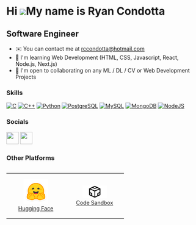 Hi ![](https://user-images.githubusercontent.com/18350557/176309783-0785949b-9127-417c-8b55-ab5a4333674e.gif)My name is Ryan Condotta
=====================================================================================================================================

Software Engineer
-----------------

* ✉️  You can contact me at [rccondotta@hotmail.com](mailto:rccondotta@hotmail.com)
* 🧠  I'm learning Web Development (HTML, CSS, Javascript, React, Node.js, Next.js)
* 🤝  I'm open to collaborating on any ML / DL / CV or Web Development Projects

### Skills

<p align="left">
<a href="https://docs.microsoft.com/en-us/cpp/?view=msvc-170" target="_blank" rel="noreferrer"><img src="https://raw.githubusercontent.com/danielcranney/readme-generator/main/public/icons/skills/c-colored.svg" width="36" height="36" alt="C" /></a>
<a href="https://docs.microsoft.com/en-us/cpp/?view=msvc-170" target="_blank" rel="noreferrer"><img src="https://raw.githubusercontent.com/danielcranney/readme-generator/main/public/icons/skills/cplusplus-colored.svg" width="36" height="36" alt="C++" /></a>
<a href="https://www.python.org/" target="_blank" rel="noreferrer"><img src="https://raw.githubusercontent.com/danielcranney/readme-generator/main/public/icons/skills/python-colored.svg" width="36" height="36" alt="Python" /></a>
<a href="https://www.postgresql.org/" target="_blank" rel="noreferrer"><img src="https://raw.githubusercontent.com/danielcranney/readme-generator/main/public/icons/skills/postgresql-colored.svg" width="36" height="36" alt="PostgreSQL" /></a>
<a href="https://www.mysql.com/" target="_blank" rel="noreferrer"><img src="https://raw.githubusercontent.com/danielcranney/readme-generator/main/public/icons/skills/mysql-colored.svg" width="36" height="36" alt="MySQL" /></a>
<a href="https://www.mongodb.com/" target="_blank" rel="noreferrer"><img src="https://raw.githubusercontent.com/danielcranney/readme-generator/main/public/icons/skills/mongodb-colored.svg" width="36" height="36" alt="MongoDB" /></a>
<a href="https://nodejs.org/en" target="_blank" rel="noreferrer"><img src="https://raw.githubusercontent.com/danielcranney/profileme-dev/main/public/icons/skills/nodejs-colored.svg" width="36" height="36" alt="NodeJS" /></a>
 
</p>

### Socials

<p align="left"> <a href="https://www.github.com/rccondotta" target="_blank" rel="noreferrer"><img src="https://raw.githubusercontent.com/danielcranney/readme-generator/main/public/icons/socials/github.svg" width="32" height="32" /></a> <a href="https://www.linkedin.com/in/ryan-condotta" target="_blank" rel="noreferrer"><img src="https://raw.githubusercontent.com/danielcranney/readme-generator/main/public/icons/socials/linkedin.svg" width="32" height="32" /></a></p>

</p>

### Other Platforms
<div align="center">
    <table align="left">
        <tr>
            <td align="center" width="140" height="112.43">
                <!-- Replace '#' with the link to your Hugging Face profile -->
                <a href="#">
                    <img src="./assets/icons/huggingface.png" width="65px"/>
                    <br /> Hugging Face
                </a>
            </td>
            <td align="center" width="140" height="112.43">
                <!-- Replace '#' with the link to your Code Sandbox profile -->
                <a href="#">
                    <img src="./assets/icons/codesandbox.png" width="65px"/>
                    <br /> Code Sandbox
                </a>
            </td>
        </tr>
    </table>
</div>

